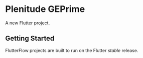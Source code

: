 # Plenitude GEPrime

A new Flutter project.

## Getting Started

FlutterFlow projects are built to run on the Flutter _stable_ release.
